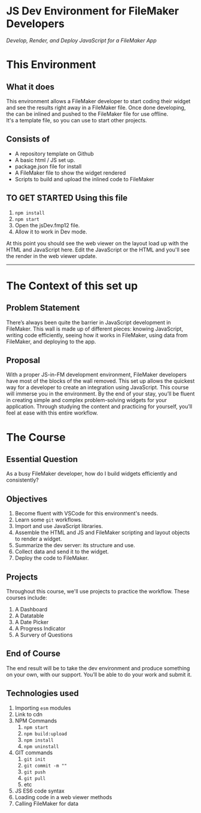 # JS Dev Environment for FileMaker Developers

*Develop, Render, and Deploy JavaScript for a FileMaker App*

# This Environment
## What it does
This environment allows a FileMaker developer to start coding their widget and see the results right away in a FileMaker file. Once done developing, the can be inlined and pushed to the FileMaker file for use offline.
<br/>
It's a template file, so you can use to start other projects.
## Consists of
- A repository template on Github
- A basic html / JS set up.
- package.json file for install
- A FileMaker file to show the widget rendered
- Scripts to build and upload the inlined code to FileMaker
## TO GET STARTED Using this file
1. `npm install`
2. `npm start`
3. Open the jsDev.fmp12 file.
4. Allow it to work in Dev mode.

At this point you should see the web viewer on the layout load up with the HTML and JavaScript here. Edit the JavaScript or the HTML and you'll see the render in the web viewer update.

***

# The Context of this set up
## Problem Statement

There’s always been quite the barrier in JavaScript development in FileMaker. This wall is made up of different pieces: knowing JavaScript, writing code efficiently, seeing how it works in FileMaker, using data from FileMaker, and deploying to the app. 

## Proposal

With a proper JS-in-FM development environment, FileMaker developers have most of the blocks of the wall removed. This set up allows the quickest way for a developer to create an integration using JavaScript.
This course will immerse you in the environment. By the end of your stay, you’ll be fluent in creating simple and complex problem-solving widgets for your application. Through studying the content and practicing for yourself, you’ll feel at ease with this entire workflow.



# The Course
## Essential Question

As a busy FileMaker developer, how do I build widgets efficiently and consistently?

## Objectives
1. Become fluent with VSCode for this environment's needs.
2. Learn some `git` workflows.
3. Import and use JavaScript libraries.
4. Assemble the HTML and JS and FileMaker scripting and layout objects to render a widget.
5. Summarize the dev server: its structure and use.
7. Collect data and send it to the widget.
8. Deploy the code to FileMaker.

## Projects
Throughout this course, we'll use projects to practice the workflow. These courses include:
1. A Dashboard
2. A Datatable
3. A Date Picker
4. A Progress Indicator
5. A Survery of Questions

## End of Course
The end result will be to take the dev environment and produce something on your own, with our support. You’ll be able to do your work and submit it.

## Technologies used
1. Importing `esm` modules
2. Link to cdn
3. NPM Commands
    1. `npm start`
    2. `npm build:upload`
    3. `npm install`
    4. `npm uninstall`
4. GIT commands
    1. `git init`
    2. `git commit -m ""`
    3. `git push`
    4. `git pull`
    5. etc
5. JS ES6 code syntax
6. Loading code in a web viewer methods
7. Calling FileMaker for data


